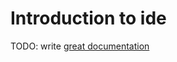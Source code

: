 # Introduction to ide

TODO: write [great documentation](http://jacobian.org/writing/what-to-write/)
